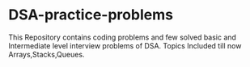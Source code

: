 # DSA-practice-problems
This Repository contains coding problems and few solved basic and Intermediate level interview problems of DSA.
Topics Included till now Arrays,Stacks,Queues.


